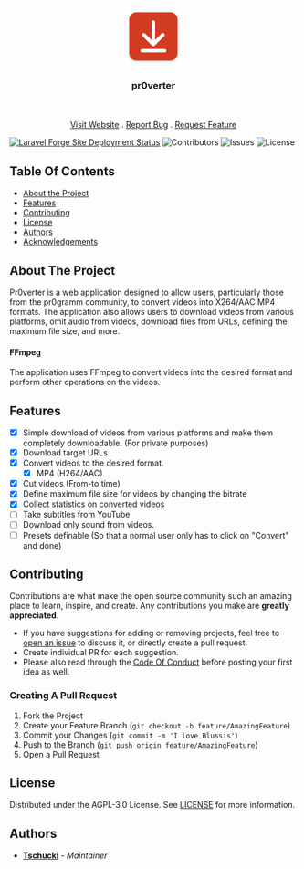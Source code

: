 <br/>
<p align="center">
  <a href="https://github.com/Tschucki/pr0verter">
    <img src="resources/assets/pr0verter.png" alt="Logo" width="100" height="100">
  </a>

<h3 align="center">pr0verter</h3>

  <p align="center">
    <br/>
    <br/>
    <a href="https://pr0verter.de">Visit Website</a>
    .
    <a href="https://github.com/Tschucki/pr0verter/issues">Report Bug</a>
    .
    <a href="https://github.com/Tschucki/pr0verter/issues">Request Feature</a>
  </p>
</p>

[![Laravel Forge Site Deployment Status](https://img.shields.io/endpoint?url=https%3A%2F%2Fforge.laravel.com%2Fsite-badges%2F76ee81d4-4a71-4664-b0c6-d63a8f4f99a3%3Fdate%3D1&style=plastic)](https://forge.laravel.com/servers/787401/sites/2568558) ![Contributors](https://img.shields.io/github/contributors/Tschucki/pr0verter?color=dark-green) ![Issues](https://img.shields.io/github/issues/Tschucki/pr0verter) ![License](https://img.shields.io/github/license/Tschucki/pr0verter)

## Table Of Contents

* [About the Project](#about-the-project)
* [Features](#features)
* [Contributing](#contributing)
* [License](#license)
* [Authors](#authors)
* [Acknowledgements](#acknowledgements)

## About The Project

Pr0verter is a web application designed to allow users, particularly those from the pr0gramm community, to convert
videos into X264/AAC MP4 formats. The application also allows users to download videos from various platforms, omit
audio from videos, download files from URLs, defining the maximum file size, and more.

#### FFmpeg
The application uses FFmpeg to convert videos into the desired format and perform other operations on the videos.

## Features

- [X] Simple download of videos from various platforms and make them completely downloadable. (For private purposes)
- [X] Download target URLs
- [X] Convert videos to the desired format.
    - [X] MP4 (H264/AAC)
- [X] Cut videos (From-to time)
- [X] Define maximum file size for videos by changing the bitrate
- [X] Collect statistics on converted videos
- [ ] Take subtitles from YouTube
- [ ] Download only sound from videos.
- [ ] Presets definable (So that a normal user only has to click on "Convert" and done)

## Contributing

Contributions are what make the open source community such an amazing place to learn, inspire, and create. Any
contributions you make are **greatly appreciated**.

* If you have suggestions for adding or removing projects, feel free
  to [open an issue](https://github.com/Tschucki/pr0verter/issues/new) to discuss it, or directly create a pull request.
* Create individual PR for each suggestion.
* Please also read through
  the [Code Of Conduct](https://github.com/Tschucki/pr0verter/blob/main/.github/CODE_OF_CONDUCT.md) before
  posting your first idea as well.

### Creating A Pull Request

1. Fork the Project
2. Create your Feature Branch (`git checkout -b feature/AmazingFeature`)
3. Commit your Changes (`git commit -m 'I love Blussis'`)
4. Push to the Branch (`git push origin feature/AmazingFeature`)
5. Open a Pull Request

## License

Distributed under the AGPL-3.0 License. See [LICENSE](https://github.com/Tschucki/pr0verter/blob/main/LICENSE) for more
information.

## Authors

* **[Tschucki](https://github.com/Tschucki)** - *Maintainer*
